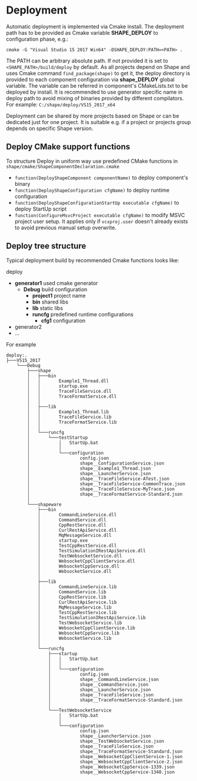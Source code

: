 # Deployment

Automatic deployment is implemented via Cmake install. The deployment path has to be provided as Cmake variable **SHAPE_DEPLOY** to configuration  phase, e.g.:

```
cmake -G "Visual Studio 15 2017 Win64" -DSHAPE_DEPLOY:PATH=<PATH> . 
``` 

The PATH can be arbitrary absolute path. If not provided it is set to `<SHAPE_PATH>/build/deploy` by default.
As all projects depend on Shape and uses Cmake command `find_package(shape)` to get it, the deploy directory is provided to each component configuration via **shape_DEPLOY** global variable. The variable can be referred in component's CMakeLists.txt to be deployed by install. It is recommended to use generator specific name in deploy path to avoid mixing of binaries provided by different compilators. For example: `C:/shape/deploy/VS15_2017_x64`

Deployment can be shared by more projects based on Shape or can be dedicated just for one project. It is suitable e.g. if a project or projects group depends on specific Shape version. 

## Deploy CMake support functions

To structure Deploy in uniform way use predefined CMake functions in `shape/cmake/ShapeComponentDeclaration.cmake`

- `function(DeployShapeComponent componentName)` to deploy component's binary
- `function(DeployShapeConfiguration cfgName)` to deploy runtime configuration
- `function(DeployShapeConfigurationStartUp executable cfgName)` to deploy StartUp script
- `function(ConfigureMsvcProject executable cfgName)` to modify MSVC project user setup. It applies only if `vcxproj.user` doesn't already exists to avoid previous manual setup overwrite.

## Deploy tree structure
Typical deployment build by recommended Cmake functions looks like:

deploy
- **generator1** used cmake generator
  - **Debug** build configuration
    - **project1** project name
     - **bin** shared libs
     - **lib** static libs
     - **runcfg** predefined runtime configurations
       - **cfg1** configuration
- generator2
 - ...

For example
```
deploy:.
├───VS15_2017
    └───Debug
        ├───shape
        │   ├───bin
        │   │       Example1_Thread.dll
        │   │       startup.exe
        │   │       TraceFileService.dll
        │   │       TraceFormatService.dll
        │   │
        │   ├───lib
        │   │       Example1_Thread.lib
        │   │       TraceFileService.lib
        │   │       TraceFormatService.lib
        │   │
        │   └───runcfg
        │       └───testStartup
        │           │   StartUp.bat
        │           │
        │           └───configuration
        │                   config.json
        │                   shape__ConfigurationService.json
        │                   shape__Example1_Thread.json
        │                   shape__LauncherService.json
        │                   shape__TraceFileService-ATest.json
        │                   shape__TraceFileService-CommonTrace.json
        │                   shape__TraceFileService-MyTrace.json
        │                   shape__TraceFormatService-Standard.json
        │
        └───shapeware
            ├───bin
            │       CommandLineService.dll
            │       CommandService.dll
            │       CppRestService.dll
            │       CurlRestApiService.dll
            │       MqMessageService.dll
            │       startup.exe
            │       TestCppRestService.dll
            │       TestSimulationIRestApiService.dll
            │       TestWebsocketService.dll
            │       WebsocketCppClientService.dll
            │       WebsocketCppService.dll
            │       WebsocketService.dll
            │
            ├───lib
            │       CommandLineService.lib
            │       CommandService.lib
            │       CppRestService.lib
            │       CurlRestApiService.lib
            │       MqMessageService.lib
            │       TestCppRestService.lib
            │       TestSimulationIRestApiService.lib
            │       TestWebsocketService.lib
            │       WebsocketCppClientService.lib
            │       WebsocketCppService.lib
            │       WebsocketService.lib
            │
            └───runcfg
                ├───startup
                │   │   StartUp.bat
                │   │
                │   └───configuration
                │           config.json
                │           shape__CommandLineService.json
                │           shape__CommandService.json
                │           shape__LauncherService.json
                │           shape__TraceFileService.json
                │           shape__TraceFormatService-Standard.json
                │
                └───TestWebsocketService
                    │   StartUp.bat
                    │
                    └───configuration
                            config.json
                            shape__LauncherService.json
                            shape__TestWebsocketService.json
                            shape__TraceFileService.json
                            shape__TraceFormatService-Standard.json
                            shape__WebsocketCppClientService-1.json
                            shape__WebsocketCppClientService-2.json
                            shape__WebsocketCppService-1339.json
                            shape__WebsocketCppService-1340.json
```